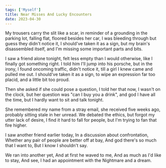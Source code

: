 ```yaml
---
tags: ['Myself']
title: Near Misses And Lucky Encounters
date: 2023-04-30
---
```


My trousers carry the slit like a scar,
in reminder of a grounding in the parking lot,
falling flat, floored besides her car,
I was bleeding through but guess they didn't notice it,
I should've taken it as a sign,
but my brain's disassembled itself,
and I'm missing some important parts and bits.

I saw a friend alone tonight,
felt less empty than I would otherwise,
like I finally got something right.
I told him I'll jump into his porsche,
but in the irony, I found oncoming traffic,
didn't notice it,
till a girl I knew came and pulled me out.
I should've taken it as a sign,
to wipe an expression far too placid,
and a little bit too proud.

Then she asked if she could pose a question,
I told her that now, I wasn't on the clock,
but her question was "can I buy you a drink",
and god I have all the time,
but I hardly want to sit and talk tonight.

She remembered my name from a stray email,
she received five weeks ago,
probably sitting stale in her unread.
We debated the ethics,
but forgot my utter lack of desire,
I find it hard to fall for people,
but I'm trying to fan that fire higher.

I saw another friend earlier today,
In a discussion about confrontation,
Whether any pair of people are better off at bay,
And god there's so much that I want to,
But I know I shouldn't say.

We ran into another yet,
And at first he waved to me,
And as much as I'd like to stay,
And see,
I had an appointment with the
Nightmare and a dream.